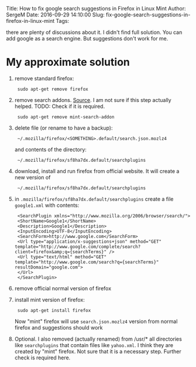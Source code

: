 Title: How to fix google search suggestions in Firefox in Linux Mint
Author: SergeM
Date: 2016-09-29 14:10:00
Slug: fix-google-search-suggestions-in-firefox-in-linux-mint
Tags: 

there are plenty of discussions about it. I didn't find full solution.
You can add google as a search engine. But suggestions don't work for me.

# My approximate solution

1. remove standard firefox:
        
        sudo apt-get remove firefox
        

2. remove search addons. [Source](http://superuser.com/a/1014373).
    I am not sure if this step actually helped. TODO: Check if it is required.
    
        sudo apt-get remove mint-search-addon
    
3. delete file (or rename to have a backup):

        ~/.mozilla/firefox/<SOMETHING>.default/search.json.mozlz4
    and contents of the directory:

        ~/.mozilla/firefox/sf8ha7dx.default/searchplugins

4. download, install and run firefox from official website.
    It will create a new version of

        ~/.mozilla/firefox/sf8ha7dx.default/searchplugins
    

5. in ```.mozilla/firefox/sf8ha7dx.default/searchplugins``` create a file ```google1.xml```
 with contents: 

        <SearchPlugin xmlns="http://www.mozilla.org/2006/browser/search/">
        <ShortName>Google1</ShortName>
        <Description>Google1</Description>
        <InputEncoding>UTF-8</InputEncoding>
        <SearchForm>http://www.google.com</SearchForm>
        <Url type="application/x-suggestions+json" method="GET" template="http://www.google.com/complete/search?client=firefox&amp;q={searchTerms}" />
        <Url type="text/html" method="GET" template="http://www.google.com/search?q={searchTerms}" resultDomain="google.com">
        </Url>
        </SearchPlugin>

6. remove official normal version of firefox

7. install mint version of firefox:
        
        sudo apt-get install firefox

    Now "mint" firefox will use ```search.json.mozlz4``` version from normal firefox and suggestions should work


8. Optional. I also removed (actually renamed) from /usr/* all directories like ```searchplugins``` that contain files like ```yahoo.xml```.
I think they are created by "mint" firefox. Not sure that it is a necessary step. Further check is required here.

